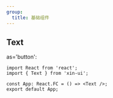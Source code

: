 ```yaml
---
group:
  title: 基础组件
---
```


## Text

as='button':

```tsx
import React from 'react';
import { Text } from 'xin-ui';

const App: React.FC = () => <Text />;
export default App;
```

<!-- <API></API> -->
